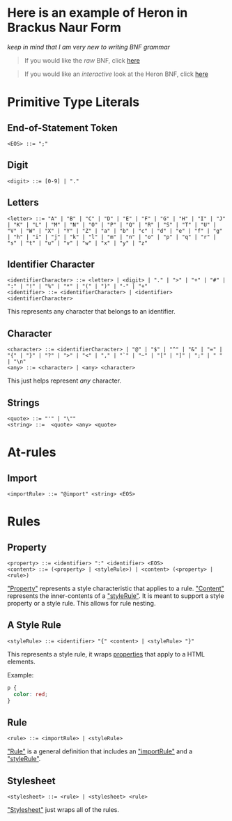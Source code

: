 # Here is an example of Heron in Brackus Naur Form

*keep in mind that I am very new to writing BNF grammar*
> If you would like the *raw* BNF, click [here](heron.bnf)

> If you would like an *interactive* look at the Heron BNF, click [here](https://bnfplayground.pauliankline.com/?bnf=%3CEOS%3E%20%3A%3A%3D%20%22%3B%22%0A%0A%3Cdigit%3E%20%3A%3A%3D%20%5B0-9%5D%20%7C%20%22.%22%0A%3Cletter%3E%20%3A%3A%3D%20%22A%22%20%7C%20%22B%22%20%7C%20%22C%22%20%7C%20%22D%22%20%7C%20%22E%22%20%7C%20%22F%22%20%7C%20%22G%22%20%7C%20%22H%22%20%7C%20%22I%22%20%7C%20%22J%22%20%7C%20%22K%22%20%7C%20%22L%22%20%7C%20%22M%22%20%7C%20%22N%22%20%7C%20%22O%22%20%7C%20%22P%22%20%7C%20%22Q%22%20%7C%20%22R%22%20%7C%20%22S%22%20%7C%20%22T%22%20%7C%20%22U%22%20%7C%20%22V%22%20%7C%20%22W%22%20%7C%20%22X%22%20%7C%20%22Y%22%20%7C%20%22Z%22%20%7C%20%22a%22%20%7C%20%22b%22%20%7C%20%22c%22%20%7C%20%22d%22%20%7C%20%22e%22%20%7C%20%22f%22%20%7C%20%22g%22%20%7C%20%22h%22%20%7C%20%22i%22%20%7C%20%22j%22%20%7C%20%22k%22%20%7C%20%22l%22%20%7C%20%22m%22%20%7C%20%22n%22%20%7C%20%22o%22%20%7C%20%22p%22%20%7C%20%22q%22%20%7C%20%22r%22%20%7C%20%22s%22%20%7C%20%22t%22%20%7C%20%22u%22%20%7C%20%22v%22%20%7C%20%22w%22%20%7C%20%22x%22%20%7C%20%22y%22%20%7C%20%22z%22%0A%0A%3CidentifierCharacter%3E%20%3A%3A%3D%20%3Cletter%3E%20%7C%20%3Cdigit%3E%20%7C%20%22.%22%20%7C%20%22%3E%22%20%7C%20%22%2B%22%20%7C%20%22%23%22%20%7C%20%22%3A%22%20%7C%20%22!%22%20%7C%20%22%25%22%20%7C%20%22*%22%20%7C%20%22(%22%20%7C%20%22)%22%20%7C%20%22-%22%20%7C%20%22%2B%22%0A%3Cidentifier%3E%20%3A%3A%3D%20%3CidentifierCharacter%3E%20%7C%20%3Cidentifier%3E%20%3CidentifierCharacter%3E%0A%0A%3Ccharacter%3E%20%3A%3A%3D%20%3CidentifierCharacter%3E%20%7C%20%22%40%22%20%7C%20%22%24%22%20%7C%20%22%5E%22%20%7C%20%22%26%22%20%7C%20%22%3D%22%20%7C%20%22%7B%22%20%7C%20%22%7D%22%20%7C%20%22%3F%22%20%7C%20%22%3E%22%20%7C%20%22%3C%22%20%7C%20%22%2C%22%20%7C%20%22%60%22%20%7C%20%22~%22%20%7C%20%22%5B%22%20%7C%20%22%5D%22%20%7C%20%22%3B%22%20%7C%20%22%20%22%20%7C%20%22%5Cn%22%0A%3Cany%3E%20%3A%3A%3D%20%3Ccharacter%3E%20%7C%20%3Cany%3E%20%3Ccharacter%3E%0A%0A%3Cquote%3E%20%3A%3A%3D%20%22%27%22%20%7C%20%22%5C%22%22%0A%3Cstring%3E%20%3A%3A%3D%20%20%3Cquote%3E%20%3Cany%3E%20%3Cquote%3E%0A%0A%3Cimport%3E%20%3A%3A%3D%20%22%40import%22%20%3Cstring%3E%20%3CEOS%3E%0A%0A%3Cproperty%3E%20%3A%3A%3D%20%3Cidentifier%3E%20%22%3A%22%20%3Cidentifier%3E%20%3CEOS%3E%0A%3Ccontent%3E%20%3A%3A%3D%20(%3Cproperty%3E%20%7C%20%3CstyleRule%3E)%20%7C%20%3Ccontent%3E%20(%3Cproperty%3E%20%7C%20%3Crule%3E)%0A%0A%3CstyleRule%3E%20%3A%3A%3D%20%3Cidentifier%3E%20%22%7B%22%20%3Ccontent%3E%20%7C%20%3CstyleRule%3E%20%22%7D%22%0A%0A%3Crule%3E%20%3A%3A%3D%20%3Cimport%3E%20%7C%20%3CstyleRule%3E%0A%3Cstylesheet%3E%20%3A%3A%3D%20%3Crule%3E%20%7C%20%3Cstylesheet%3E%20%3Crule%3E&name=)

# Primitive Type Literals

## End-of-Statement Token

```
<EOS> ::= ";"
```

## Digit

```
<digit> ::= [0-9] | "."
```

## Letters

```
<letter> ::= "A" | "B" | "C" | "D" | "E" | "F" | "G" | "H" | "I" | "J" | "K" | "L" | "M" | "N" | "O" | "P" | "Q" | "R" | "S" | "T" | "U" | "V" | "W" | "X" | "Y" | "Z" | "a" | "b" | "c" | "d" | "e" | "f" | "g" | "h" | "i" | "j" | "k" | "l" | "m" | "n" | "o" | "p" | "q" | "r" | "s" | "t" | "u" | "v" | "w" | "x" | "y" | "z"
```

## Identifier Character

```
<identifierCharacter> ::= <letter> | <digit> | "." | ">" | "+" | "#" | ":" | "!" | "%" | "*" | "(" | ")" | "-" | "+"
<identifier> ::= <identifierCharacter> | <identifier> <identifierCharacter>
```

This represents any character that belongs to an identifier.

## Character

```
<character> ::= <identifierCharacter> | "@" | "$" | "^" | "&" | "=" | "{" | "}" | "?" | ">" | "<" | "," | "`" | "~" | "[" | "]" | ";" | " " | "\n"
<any> ::= <character> | <any> <character>
```

This just helps represent *any* character.

## Strings

```
<quote> ::= "'" | "\""
<string> ::=  <quote> <any> <quote>
```

# At-rules

## Import

```
<importRule> ::= "@import" <string> <EOS>
```

# Rules

## Property

```
<property> ::= <identifier> ":" <identifier> <EOS>
<content> ::= (<property> | <styleRule>) | <content> (<property> | <rule>)
```

["Property"](#property) represents a style characteristic that applies to a rule.
["Content"](#property) represents the inner-contents of a ["styleRule"](#a-style-rule). It is meant to support a style property or a style rule. This allows for rule nesting.

## A Style Rule

```
<styleRule> ::= <identifier> "{" <content> | <styleRule> "}"
```

This represents a style rule, it wraps [properties](#property) that apply to a HTML elements.

Example:
```css
p {
  color: red;
}
```

## Rule

```
<rule> ::= <importRule> | <styleRule>
```

["Rule"](#rule) is a general definition that includes an ["importRule"](#import) and a ["styleRule"](#a-style-rule).

## Stylesheet

```
<stylesheet> ::= <rule> | <stylesheet> <rule>
```

["Stylesheet"](#stylesheet) just wraps all of the rules.
